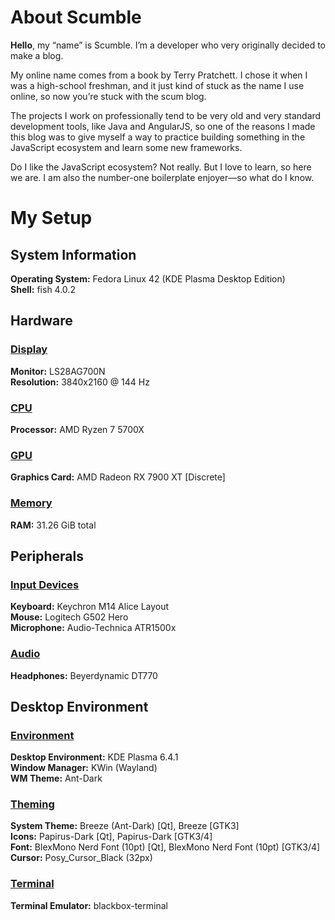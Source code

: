 # About Scumble

**Hello**, my “name” is Scumble. I’m a developer who very originally decided to make a blog.

My online name comes from a book by Terry Pratchett. I chose it when I was a high-school freshman, and it just kind of 
stuck as the name I use online, so now you’re stuck with the scum blog.

The projects I work on professionally tend to be very old and very standard development tools, like Java and AngularJS, 
so one of the reasons I made this blog was to give myself a way to practice building something in the JavaScript ecosystem
and learn some new frameworks.

Do I like the JavaScript ecosystem? Not really. But I love to learn, so here we are.
I am also the number-one boilerplate enjoyer—so what do I know.

# My Setup

## System Information
**Operating System:** Fedora Linux 42 (KDE Plasma Desktop Edition)  
**Shell:** fish 4.0.2

## Hardware
### <u>Display</u>
**Monitor:** LS28AG700N  
**Resolution:** 3840x2160 @ 144 Hz

### <u>CPU</u>
**Processor:** AMD Ryzen 7 5700X

### <u>GPU</u>
**Graphics Card:** AMD Radeon RX 7900 XT [Discrete]

### <u>Memory</u>
**RAM:** 31.26 GiB total

## Peripherals
### <u>Input Devices</u>
**Keyboard:** Keychron M14 Alice Layout  
**Mouse:** Logitech G502 Hero  
**Microphone:** Audio-Technica ATR1500x

### <u>Audio</u>
**Headphones:** Beyerdynamic DT770

## Desktop Environment
### <u>Environment</u>
**Desktop Environment:** KDE Plasma 6.4.1  
**Window Manager:** KWin (Wayland)  
**WM Theme:** Ant-Dark

### <u>Theming</u>
**System Theme:** Breeze (Ant-Dark) [Qt], Breeze [GTK3]  
**Icons:** Papirus-Dark [Qt], Papirus-Dark [GTK3/4]  
**Font:** BlexMono Nerd Font (10pt) [Qt], BlexMono Nerd Font (10pt) [GTK3/4]  
**Cursor:** Posy_Cursor_Black (32px)

### <u>Terminal</u>
**Terminal Emulator:** blackbox-terminal                  

